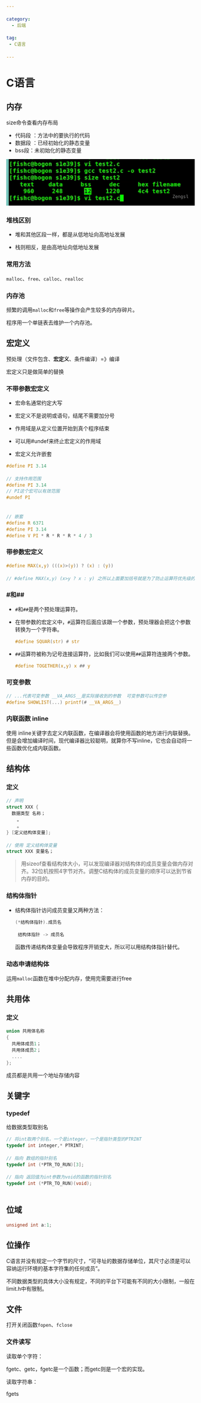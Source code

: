 ```yaml
---

category: 
  - 后端
  
tag:
 - C语言

---
```

# C语言



## 内存

size命令查看内存布局

- 代码段 ：方法中的要执行的代码
- 数据段 ：已经初始化的静态变量
- bss段：未初始化的静态变量

![image-20220108153610135](images/img.png)



### 堆栈区别

- 堆和其他区段一样，都是从低地址向高地址发展

- 栈则相反，是由高地址向低地址发展

### 常用方法

`malloc`、`free`、`calloc`、`realloc`

### 内存池

频繁的调用`malloc`和`free`等操作会产生较多的内存碎片。

程序用一个单链表去维护一个内存池。



## 宏定义

预处理（文件包含、**宏定义**、条件编译）=》编译

宏定义只是做简单的替换

### 不带参数宏定义

- 宏命名通常约定大写

- 宏定义不是说明或语句，结尾不需要加分号
- 作用域是从定义位置开始到真个程序结束
- 可以用#undef来终止宏定义的作用域
- 宏定义允许嵌套

```c
#define PI 3.14

// 支持作用范围
#define PI 3.14
// PI这个宏可以有效范围
#undef PI


// 嵌套
#define R 6371
#define PI 3.14
#define V PI * R * R * R * 4 / 3
```

### 带参数宏定义

```c
#define MAX(x,y) (((x)>(y)) ? (x) : (y))

// #define MAX(x,y) (x>y ? x : y) 之所以上面要加括号就是为了防止运算符优先级的问题导致的问题
```

### #和##

- `#`和`##`是两个预处理运算符。

- 在带参数的宏定义中，`#`运算符后面应该跟一个参数，预处理器会把这个参数转换为一个字符串。

  ```c
  #define SQUAR(str) # str
  ```

- `##`运算符被称为记号连接运算符，比如我们可以使用`##`运算符连接两个参数。

  ```c
  #define TOGETHER(x,y) x ## y
  ```

### 可变参数

 ```c
 // ...代表可变参数 __VA_ARGS__是实际接收到的参数  可变参数可以传空参
 #define SHOWLIST(...) printf(# __VA_ARGS__)
 ```



### 内联函数 inline 

使用 inline关键字去定义内联函数，在编译器会将使用函数的地方进行内联替换。但是会增加编译时间，现代编译器比较聪明，就算你不写inline，它也会自动将一些函数优化成内联函数。

## 结构体

### 定义

```c
// 声明
struct XXX {
  数据类型 名称；
    。
    。
} [定义结构体变量];

// 使用 定义结构体变量
struct XXX 变量名；
```



> 用sizeof查看结构体大小，可以发现编译器对结构体的成员变量会做内存对齐。32位机按照4字节对齐。调整C结构体的成员变量的顺序可以达到节省内存的目的。

### 结构体指针

- 结构体指针访问成员变量又两种方法：

  ```c
  (*结构体指针).成员名
  
   结构体指针 -> 成员名
  ```
  
  函数传递结构体变量会导致程序开销变大，所以可以用结构体指针替代。

### 动态申请结构体

运用`malloc`函数在堆中分配内存，使用完需要进行free

## 共用体

### 定义

```c
union 共用体名称
{
  共用体成员1；
  共用体成员2；
  ....
};
```

成员都是共用一个地址存储内容



## 关键字

### typedef

给数据类型取别名 

```c
// 将int取两个别名，一个是integer，一个是指针类型的PTRINT
typedef int integer,* PTRINT;

// 指向 数组的指针别名
typedef int (*PTR_TO_RUN)[3];

// 指向 返回值为int参数为void的函数的指针别名
typedef int (*PTR_TO_RUN)(void);
  
```

## 位域

```c
unsigned int a:1;
```



## 位操作

C语言并没有规定一个字节的尺寸，“可寻址的数据存储单位，其尺寸必须是可以容纳运行环境的基本字符集的任何成员”。

不同数据类型的具体大小没有规定，不同的平台下可能有不同的大小限制，一般在limit.h中有限制。

## 文件

打开关闭函数`fopen`、`fclose`

### 文件读写

读取单个字符：

fgetc、getc，fgetc是一个函数；而getc则是一个宏的实现。



读取字符串：

fgets


